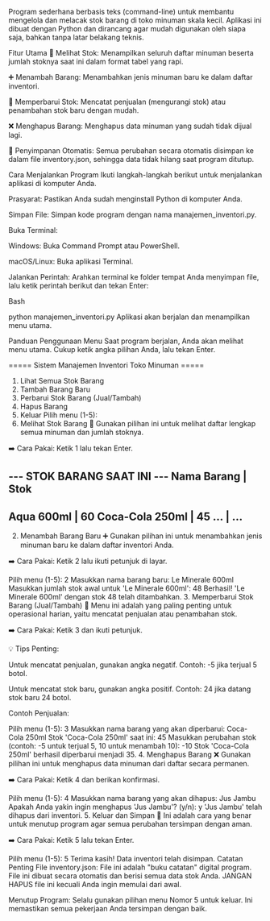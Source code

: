 Program sederhana berbasis teks (command-line) untuk membantu mengelola dan melacak stok barang di toko minuman skala kecil. Aplikasi ini dibuat dengan Python dan dirancang agar mudah digunakan oleh siapa saja, bahkan tanpa latar belakang teknis.

Fitur Utama
🔎 Melihat Stok: Menampilkan seluruh daftar minuman beserta jumlah stoknya saat ini dalam format tabel yang rapi.

➕ Menambah Barang: Menambahkan jenis minuman baru ke dalam daftar inventori.

🔄 Memperbarui Stok: Mencatat penjualan (mengurangi stok) atau penambahan stok baru dengan mudah.

❌ Menghapus Barang: Menghapus data minuman yang sudah tidak dijual lagi.

💾 Penyimpanan Otomatis: Semua perubahan secara otomatis disimpan ke dalam file inventory.json, sehingga data tidak hilang saat program ditutup.

Cara Menjalankan Program
Ikuti langkah-langkah berikut untuk menjalankan aplikasi di komputer Anda.

Prasyarat: Pastikan Anda sudah menginstall Python di komputer Anda.

Simpan File: Simpan kode program dengan nama manajemen_inventori.py.

Buka Terminal:

Windows: Buka Command Prompt atau PowerShell.

macOS/Linux: Buka aplikasi Terminal.

Jalankan Perintah: Arahkan terminal ke folder tempat Anda menyimpan file, lalu ketik perintah berikut dan tekan Enter:

Bash

python manajemen_inventori.py
Aplikasi akan berjalan dan menampilkan menu utama.

Panduan Penggunaan Menu
Saat program berjalan, Anda akan melihat menu utama. Cukup ketik angka pilihan Anda, lalu tekan Enter.

===== Sistem Manajemen Inventori Toko Minuman =====
1. Lihat Semua Stok Barang
2. Tambah Barang Baru
3. Perbarui Stok Barang (Jual/Tambah)
4. Hapus Barang
5. Keluar
Pilih menu (1-5):
1. Melihat Stok Barang 🧐
Gunakan pilihan ini untuk melihat daftar lengkap semua minuman dan jumlah stoknya.

➡️ Cara Pakai: Ketik 1 lalu tekan Enter.

--- STOK BARANG SAAT INI ---
Nama Barang          | Stok
-------------------------------
Aqua 600ml           | 60
Coca-Cola 250ml      | 45
...                  | ...
----------------------------
2. Menambah Barang Baru ➕
Gunakan pilihan ini untuk menambahkan jenis minuman baru ke dalam daftar inventori Anda.

➡️ Cara Pakai: Ketik 2 lalu ikuti petunjuk di layar.

Pilih menu (1-5): 2
Masukkan nama barang baru: Le Minerale 600ml
Masukkan jumlah stok awal untuk 'Le Minerale 600ml': 48
Berhasil! 'Le Minerale 600ml' dengan stok 48 telah ditambahkan.
3. Memperbarui Stok Barang (Jual/Tambah) 🔄
Menu ini adalah yang paling penting untuk operasional harian, yaitu mencatat penjualan atau penambahan stok.

➡️ Cara Pakai: Ketik 3 dan ikuti petunjuk.

💡 Tips Penting:

Untuk mencatat penjualan, gunakan angka negatif. Contoh: -5 jika terjual 5 botol.

Untuk mencatat stok baru, gunakan angka positif. Contoh: 24 jika datang stok baru 24 botol.

Contoh Penjualan:

Pilih menu (1-5): 3
Masukkan nama barang yang akan diperbarui: Coca-Cola 250ml
Stok 'Coca-Cola 250ml' saat ini: 45
Masukkan perubahan stok (contoh: -5 untuk terjual 5, 10 untuk menambah 10): -10
Stok 'Coca-Cola 250ml' berhasil diperbarui menjadi 35.
4. Menghapus Barang ❌
Gunakan pilihan ini untuk menghapus data minuman dari daftar secara permanen.

➡️ Cara Pakai: Ketik 4 dan berikan konfirmasi.

Pilih menu (1-5): 4
Masukkan nama barang yang akan dihapus: Jus Jambu
Apakah Anda yakin ingin menghapus 'Jus Jambu'? (y/n): y
'Jus Jambu' telah dihapus dari inventori.
5. Keluar dan Simpan 👋
Ini adalah cara yang benar untuk menutup program agar semua perubahan tersimpan dengan aman.

➡️ Cara Pakai: Ketik 5 lalu tekan Enter.

Pilih menu (1-5): 5
Terima kasih! Data inventori telah disimpan.
Catatan Penting
File inventory.json: File ini adalah "buku catatan" digital program. File ini dibuat secara otomatis dan berisi semua data stok Anda. JANGAN HAPUS file ini kecuali Anda ingin memulai dari awal.

Menutup Program: Selalu gunakan pilihan menu Nomor 5 untuk keluar. Ini memastikan semua pekerjaan Anda tersimpan dengan baik.
